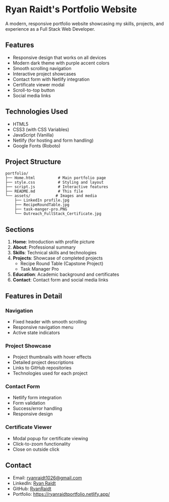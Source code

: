 # Ryan Raidt's Portfolio Website

A modern, responsive portfolio website showcasing my skills, projects, and experience as a Full Stack Web Developer.

## Features

- Responsive design that works on all devices
- Modern dark theme with purple accent colors
- Smooth scrolling navigation
- Interactive project showcases
- Contact form with Netlify integration
- Certificate viewer modal
- Scroll-to-top button
- Social media links

## Technologies Used

- HTML5
- CSS3 (with CSS Variables)
- JavaScript (Vanilla)
- Netlify (for hosting and form handling)
- Google Fonts (Roboto)

## Project Structure

```
portfolio/
├── Home.html          # Main portfolio page
├── style.css          # Styling and layout
├── script.js          # Interactive features
├── README.md          # This file
└── assets/           # Images and media
    ├── LinkedIn profile.jpg
    ├── RecipeRoundTable.jpg
    ├── task-manger-pro.PNG
    └── Outreach_FullStack_Certificate.jpg
```

## Sections

1. **Home**: Introduction with profile picture
2. **About**: Professional summary
3. **Skills**: Technical skills and technologies
4. **Projects**: Showcase of completed projects
   - Recipe Round Table (Capstone Project)
   - Task Manager Pro
5. **Education**: Academic background and certificates
6. **Contact**: Contact form and social media links

## Features in Detail

### Navigation

- Fixed header with smooth scrolling
- Responsive navigation menu
- Active state indicators

### Project Showcase

- Project thumbnails with hover effects
- Detailed project descriptions
- Links to GitHub repositories
- Technologies used for each project

### Contact Form

- Netlify form integration
- Form validation
- Success/error handling
- Responsive design

### Certificate Viewer

- Modal popup for certificate viewing
- Click-to-zoom functionality
- Close on outside click


## Contact

- Email: ryanraidt1026@gmail.com
- LinkedIn: [Ryan Raidt](https://linkedin.com/in/ryan-raidt)
- GitHub: [RyanRaidt](https://github.com/RyanRaidt)
- Portfolio: https://ryanraidtportfolio.netlify.app/
